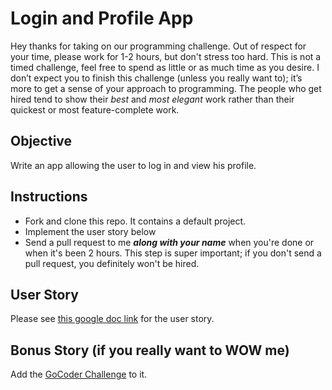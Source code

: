 # Login and Profile App

Hey thanks for taking on our programming challenge. Out of respect for your time, please work for 1-2 hours, but don't stress too hard. This is not a timed challenge, feel free to spend as little or as much time as you desire. I don’t expect you to finish this challenge (unless you really want to); it’s more to get a sense of your approach to programming. The people who get hired tend to show their *best* and *most elegant* work rather than their quickest or most feature-complete work.

## Objective

Write an app allowing the user to log in and view his profile.

## Instructions

* Fork and clone this repo. It contains a default project.
* Implement the user story below
* Send a pull request to me ***along with your name*** when you're done or when it's been 2 hours. This step is super important; if you don't send a pull request, you definitely won't be hired.

## User Story

Please see [this google doc link](https://docs.google.com/document/d/1_OpId3aPamE7mR_Hx79BLEeYjkQEp1zKI4BkXQQNh6w) for the user story.

## Bonus Story (if you really want to WOW me)

Add the [GoCoder Challenge](https://docs.google.com/document/d/1XyeZQz9p4LkTnryZL7nko02cF8lZKeBPTU0tb0L2_gI) to it.


